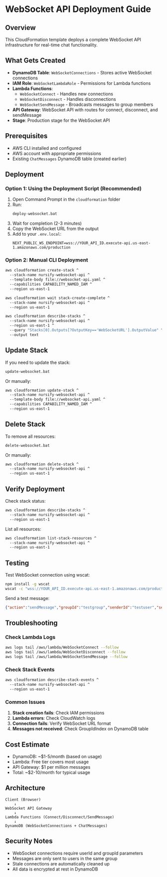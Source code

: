 # WebSocket API Deployment Guide

## Overview
This CloudFormation template deploys a complete WebSocket API infrastructure for real-time chat functionality.

## What Gets Created
- **DynamoDB Table**: `WebSocketConnections` - Stores active WebSocket connections
- **IAM Role**: `WebSocketLambdaRole` - Permissions for Lambda functions
- **Lambda Functions**:
  - `WebSocketConnect` - Handles new connections
  - `WebSocketDisconnect` - Handles disconnections
  - `WebSocketSendMessage` - Broadcasts messages to group members
- **API Gateway**: WebSocket API with routes for connect, disconnect, and sendMessage
- **Stage**: Production stage for the WebSocket API

## Prerequisites
- AWS CLI installed and configured
- AWS account with appropriate permissions
- Existing `ChatMessages` DynamoDB table (created earlier)

## Deployment

### Option 1: Using the Deployment Script (Recommended)

1. Open Command Prompt in the `cloudformation` folder
2. Run:
   ```bash
   deploy-websocket.bat
   ```
3. Wait for completion (2-3 minutes)
4. Copy the WebSocket URL from the output
5. Add to your `.env.local`:
   ```
   NEXT_PUBLIC_WS_ENDPOINT=wss://YOUR_API_ID.execute-api.us-east-1.amazonaws.com/production
   ```

### Option 2: Manual CLI Deployment

```bash
aws cloudformation create-stack ^
  --stack-name nursify-websocket-api ^
  --template-body file://websocket-api.yaml ^
  --capabilities CAPABILITY_NAMED_IAM ^
  --region us-east-1

aws cloudformation wait stack-create-complete ^
  --stack-name nursify-websocket-api ^
  --region us-east-1

aws cloudformation describe-stacks ^
  --stack-name nursify-websocket-api ^
  --region us-east-1 ^
  --query "Stacks[0].Outputs[?OutputKey=='WebSocketURL'].OutputValue" ^
  --output text
```

## Update Stack

If you need to update the stack:
```bash
update-websocket.bat
```

Or manually:
```bash
aws cloudformation update-stack ^
  --stack-name nursify-websocket-api ^
  --template-body file://websocket-api.yaml ^
  --capabilities CAPABILITY_NAMED_IAM ^
  --region us-east-1
```

## Delete Stack

To remove all resources:
```bash
delete-websocket.bat
```

Or manually:
```bash
aws cloudformation delete-stack ^
  --stack-name nursify-websocket-api ^
  --region us-east-1
```

## Verify Deployment

Check stack status:
```bash
aws cloudformation describe-stacks ^
  --stack-name nursify-websocket-api ^
  --region us-east-1
```

List all resources:
```bash
aws cloudformation list-stack-resources ^
  --stack-name nursify-websocket-api ^
  --region us-east-1
```

## Testing

Test WebSocket connection using wscat:
```bash
npm install -g wscat
wscat -c "wss://YOUR_API_ID.execute-api.us-east-1.amazonaws.com/production?userId=testuser&groupId=testgroup"
```

Send a test message:
```json
{"action":"sendMessage","groupId":"testgroup","senderId":"testuser","senderName":"Test User","message":"Hello World"}
```

## Troubleshooting

### Check Lambda Logs
```bash
aws logs tail /aws/lambda/WebSocketConnect --follow
aws logs tail /aws/lambda/WebSocketDisconnect --follow
aws logs tail /aws/lambda/WebSocketSendMessage --follow
```

### Check Stack Events
```bash
aws cloudformation describe-stack-events ^
  --stack-name nursify-websocket-api ^
  --region us-east-1
```

### Common Issues

1. **Stack creation fails**: Check IAM permissions
2. **Lambda errors**: Check CloudWatch logs
3. **Connection fails**: Verify WebSocket URL format
4. **Messages not received**: Check GroupIdIndex on DynamoDB table

## Cost Estimate

- DynamoDB: ~$1-5/month (based on usage)
- Lambda: Free tier covers most usage
- API Gateway: $1 per million messages
- Total: ~$2-10/month for typical usage

## Architecture

```
Client (Browser)
    ↓
WebSocket API Gateway
    ↓
Lambda Functions (Connect/Disconnect/SendMessage)
    ↓
DynamoDB (WebSocketConnections + ChatMessages)
```

## Security Notes

- WebSocket connections require userId and groupId parameters
- Messages are only sent to users in the same group
- Stale connections are automatically cleaned up
- All data is encrypted at rest in DynamoDB
